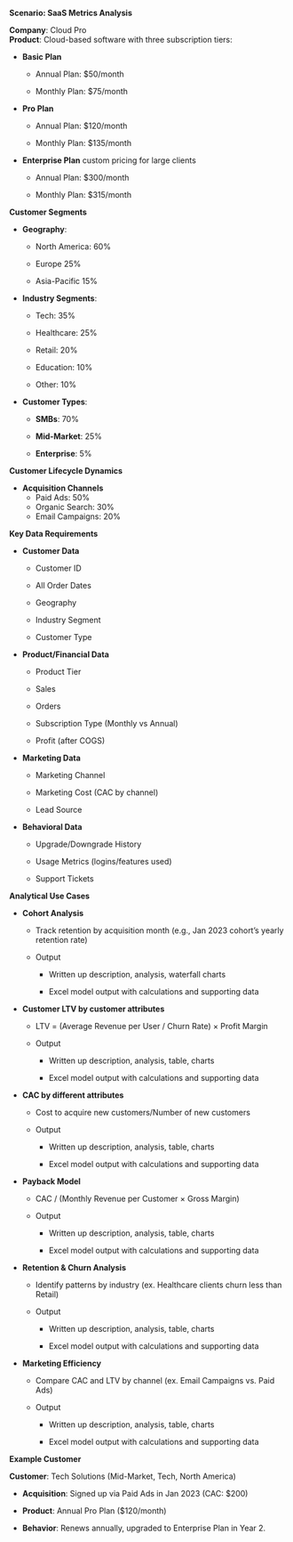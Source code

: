 **Scenario: SaaS Metrics Analysis**

**Company**: Cloud Pro  
**Product**: Cloud-based software with three subscription tiers:

* **Basic Plan** 

  * Annual Plan: $50/month

  * Monthly Plan: $75/month

* **Pro Plan**

  * Annual Plan: $120/month

  * Monthly Plan: $135/month

* **Enterprise Plan** custom pricing for large clients

  * Annual Plan: $300/month

  * Monthly Plan: $315/month

**Customer Segments**

* **Geography**:

  * North America: 60%

  * Europe 25%

  * Asia-Pacific 15%

* **Industry Segments**:

  * Tech: 35%

  * Healthcare: 25%

  * Retail: 20%

  * Education: 10%

  * Other: 10%

* **Customer Types**:

  * **SMBs**: 70%

  * **Mid-Market**: 25%

  * **Enterprise**: 5%

**Customer Lifecycle Dynamics**

* **Acquisition Channels**  
  * Paid Ads: 50%  
  * Organic Search: 30%  
  * Email Campaigns: 20%

**Key Data Requirements**

* **Customer Data**

  * Customer ID

  * All Order Dates

  * Geography

  * Industry Segment

  * Customer Type

* **Product/Financial Data**

  * Product Tier

  * Sales 

  * Orders 

  * Subscription Type (Monthly vs Annual) 

  * Profit (after COGS)

* **Marketing Data**

  * Marketing Channel

  * Marketing Cost (CAC by channel)

  * Lead Source

* **Behavioral Data**

  * Upgrade/Downgrade History

  * Usage Metrics (logins/features used)

  * Support Tickets

**Analytical Use Cases**

* **Cohort Analysis**

  * Track retention by acquisition month (e.g., Jan 2023 cohort’s yearly retention rate)

  * Output

    * Written up description, analysis, waterfall charts

    * Excel model output with calculations and supporting data

* **Customer LTV by customer attributes**

  * LTV \= (Average Revenue per User / Churn Rate) × Profit Margin

  * Output

    * Written up description, analysis, table, charts

    * Excel model output with calculations and supporting data

* **CAC by different attributes**

  * Cost to acquire new customers/Number of new customers

  * Output

    * Written up description, analysis, table, charts

    * Excel model output with calculations and supporting data

* **Payback Model**

  * CAC / (Monthly Revenue per Customer × Gross Margin)

  * Output

    * Written up description, analysis, table, charts

    * Excel model output with calculations and supporting data

* **Retention & Churn Analysis**

  * Identify patterns by industry (ex. Healthcare clients churn less than Retail)

  * Output

    * Written up description, analysis, table, charts

    * Excel model output with calculations and supporting data

* **Marketing Efficiency**

  * Compare CAC and LTV by channel (ex. Email Campaigns vs. Paid Ads)

  * Output

    * Written up description, analysis, table, charts

    * Excel model output with calculations and supporting data

**Example Customer**

**Customer**: Tech Solutions (Mid-Market, Tech, North America)

* **Acquisition**: Signed up via Paid Ads in Jan 2023 (CAC: $200)

* **Product**: Annual Pro Plan ($120/month)

* **Behavior**: Renews annually, upgraded to Enterprise Plan in Year 2\.

